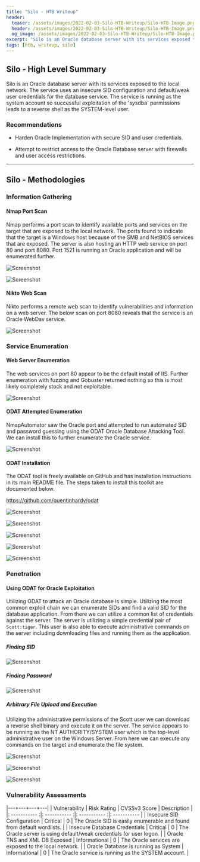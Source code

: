 ```yaml
---
title: "Silo - HTB Writeup"
header: 
  teaser: /assets/images/2022-02-03-Silo-HTB-Writeup/Silo-HTB-Image.png
  header: /assets/images/2022-02-03-Silo-HTB-Writeup/Silo-HTB-Image.png
  og_image: /assets/images/2022-02-03-Silo-HTB-Writeup/Silo-HTB-Image.png
excerpt: "Silo is an Oracle database server with its services exposed to the local network. The service uses an insecure SID configuration and default/weak user credentials for the database service. The service is running as the system account so successful exploitation of the 'sysdba' permissions leads to a reverse shell as the SYSTEM-level user."
tags: [htb, writeup, silo]
---
```

## Silo - High Level Summary

Silo is an Oracle database server with its services exposed to the local network. The service uses an insecure SID configuration and default/weak user credentials for the database service. The service is running as the system account so successful exploitation of the 'sysdba' permissions leads to a reverse shell as the SYSTEM-level user.

### Recommendations

- Harden Oracle Implementation with secure SID and user credentials.

- Attempt to restrict access to the Oracle Database server with firewalls and user access restrictions.

---

## Silo - Methodologies

### Information Gathering

#### Nmap Port Scan

Nmap performs a port scan to identify available ports and services on the target that are exposed to the local network. The ports found to indicate that the target is a Windows host because of the SMB and NetBIOS services that are exposed. The server is also hosting an HTTP web service on port 80 and port 8080. Port 1521 is running an Oracle application and will be enumerated further.

![Screenshot](/assets/images/2022-02-03-Silo-HTB-Writeup/Screenshot_20220204_001219.png)

![Screenshot](/assets/images/2022-02-03-Silo-HTB-Writeup/Screenshot_20220204_001232.png)

#### Nikto Web Scan

Nikto performs a remote web scan to identify vulnerabilities and information on a web server. The below scan on port 8080 reveals that the service is an Oracle WebDav service.

![Screenshot](/assets/images/2022-02-03-Silo-HTB-Writeup/Screenshot_20220204_001402.png)

### Service Enumeration

#### Web Server Enumeration

The web services on port 80 appear to be the default install of IIS. Further enumeration with fuzzing and Gobuster returned nothing so this is most likely completely stock and not exploitable.

![Screenshot](/assets/images/2022-02-03-Silo-HTB-Writeup/Screenshot_20220204_001431.png)

#### ODAT Attempted Enumeration

NmapAutomator saw the Oracle port and attempted to run automated SID and password guessing using the ODAT Oracle Database Attacking Tool. We can install this to further enumerate the Oracle service.

![Screenshot](/assets/images/2022-02-03-Silo-HTB-Writeup/Screenshot_20220204_001254.png)

#### ODAT Installation

The ODAT tool is freely available on GitHub and has installation instructions in its main README file. The steps taken to install this toolkit are documented below.

<https://github.com/quentinhardy/odat>

![Screenshot](/assets/images/2022-02-03-Silo-HTB-Writeup/Screenshot_20220203_233449.png)

![Screenshot](/assets/images/2022-02-03-Silo-HTB-Writeup/Screenshot_20220203_233722.png)

![Screenshot](/assets/images/2022-02-03-Silo-HTB-Writeup/Screenshot_20220203_233903.png)

![Screenshot](/assets/images/2022-02-03-Silo-HTB-Writeup/Screenshot_20220203_234052.png)

![Screenshot](/assets/images/2022-02-03-Silo-HTB-Writeup/Screenshot_20220203_234644.png)

### Penetration

#### Using ODAT for Oracle Exploitation

Utilizing ODAT to attack an Oracle database is simple. Utilizing the most common exploit chain we can enumerate SIDs and find a valid SID for the database application. From there we can utilize a common list of credentials against the server. The server is utilizing a simple credential pair of `Scott:tiger`. This user is also able to execute administrative commands on the server including downloading files and running them as the application.

##### Finding SID

![Screenshot](/assets/images/2022-02-03-Silo-HTB-Writeup/Screenshot_20220203_234922.png)

##### Finding Password

![Screenshot](/assets/images/2022-02-03-Silo-HTB-Writeup/Screenshot_20220203_235635.png)

##### Arbitrary File Upload and Execution

Utilizing the administrative permissions of the Scott user we can download a reverse shell binary and execute it on the server. The service appears to be running as the NT AUTHORITY/SYSTEM user which is the top-level administrative user on the Windows Server. From here we can execute any commands on the target and enumerate the file system.

![Screenshot](/assets/images/2022-02-03-Silo-HTB-Writeup/Screenshot_20220204_000032.png)

![Screenshot](/assets/images/2022-02-03-Silo-HTB-Writeup/Screenshot_20220204_000050.png)

![Screenshot](/assets/images/2022-02-03-Silo-HTB-Writeup/Screenshot_20220204_000116.png)

### Vulnerability Assessments

|---+---+---+---|
| Vulnerability | Risk Rating | CVSSv3 Score | Description |
|: ----------- :|: ----------- :|: ----------- :|: ----------- |
| Insecure SID Configuration | Critical | 0 | The Oracle SID is easily enumerable and found from default wordlists. |
| Insecure Database Credentials | Critical | 0 | The Oracle server is using default/weak credentials for user logon. |
| Oracle TNS and XML DB Exposed | Informational | 0 | The Oracle services are exposed to the local network. |
| Oracle Database is running as System | Informational | 0 | The Oracle service is running as the SYSTEM account. |
